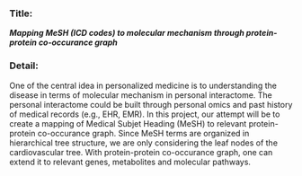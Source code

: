 ### Title: 
***Mapping MeSH (ICD codes) to molecular mechanism through protein-protein co-occurance graph***

### Detail:

One of the central idea in personalized medicine is to understanding the disease in terms of molecular mechanism in personal interactome. The personal interactome could be built through personal omics and past history of medical records (e.g., EHR, EMR). In this project, our attempt will be to create a mapping of Medical Subjet Heading (MeSH) to relevant protein-protein co-occurance graph. Since MeSH terms are organized in hierarchical tree structure, we are only considering the leaf nodes of the cardiovascular tree.  With protein-protein co-occurance graph, one can extend it to relevant genes, metabolites and molecular pathways. 
